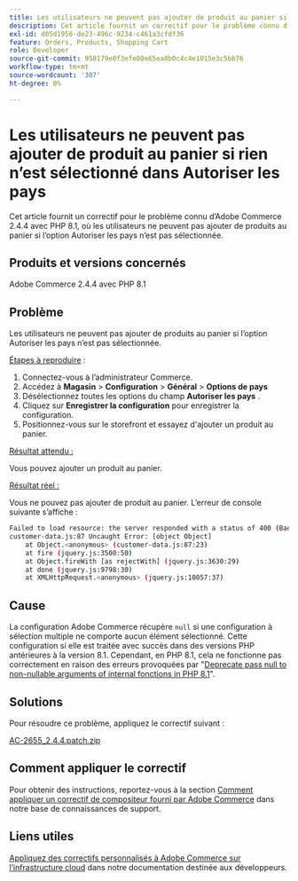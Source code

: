 ```yaml
---
title: Les utilisateurs ne peuvent pas ajouter de produit au panier si rien n’est sélectionné dans Autoriser les pays
description: Cet article fournit un correctif pour le problème connu d’Adobe Commerce 2.4.4 avec PHP 8.1, où les utilisateurs ne peuvent pas ajouter de produits au panier si l’option Autoriser les pays n’est pas sélectionnée.
exl-id: d05d1956-de23-496c-9234-c461a3cfdf36
feature: Orders, Products, Shopping Cart
role: Developer
source-git-commit: 958179e0f3efe08e65ea8b0c4c4e1015e3c5bb76
workflow-type: tm+mt
source-wordcount: '307'
ht-degree: 0%

---
```


# Les utilisateurs ne peuvent pas ajouter de produit au panier si rien n’est sélectionné dans Autoriser les pays

Cet article fournit un correctif pour le problème connu d’Adobe Commerce 2.4.4 avec PHP 8.1, où les utilisateurs ne peuvent pas ajouter de produits au panier si l’option Autoriser les pays n’est pas sélectionnée.

## Produits et versions concernés

Adobe Commerce 2.4.4 avec PHP 8.1

## Problème

Les utilisateurs ne peuvent pas ajouter de produits au panier si l’option Autoriser les pays n’est pas sélectionnée.

<u>Étapes à reproduire</u> :

1. Connectez-vous à l’administrateur Commerce.
1. Accédez à **Magasin** > **Configuration** > **Général** > **Options de pays**
1. Désélectionnez toutes les options du champ **Autoriser les pays** .
1. Cliquez sur **Enregistrer la configuration** pour enregistrer la configuration.
1. Positionnez-vous sur le storefront et essayez d&#39;ajouter un produit au panier.

<u>Résultat attendu :</u>

Vous pouvez ajouter un produit au panier.

<u>Résultat réel :</u>

Vous ne pouvez pas ajouter de produit au panier. L’erreur de console suivante s’affiche :

```bash
Failed to load resource: the server responded with a status of 400 (Bad Request)
customer-data.js:87 Uncaught Error: [object Object]
    at Object.<anonymous> (customer-data.js:87:23)
    at fire (jquery.js:3500:50)
    at Object.fireWith [as rejectWith] (jquery.js:3630:29)
    at done (jquery.js:9798:30)
    at XMLHttpRequest.<anonymous> (jquery.js:10057:37)
```

## Cause

La configuration Adobe Commerce récupère `null` si une configuration à sélection multiple ne comporte aucun élément sélectionné. Cette configuration si elle est traitée avec succès dans des versions PHP antérieures à la version 8.1. Cependant, en PHP 8.1, cela ne fonctionne pas correctement en raison des erreurs provoquées par &quot;[Deprecate pass null to non-nullable arguments of internal fonctions in PHP 8.1](https://wiki.php.net/rfc/deprecate_null_to_scalar_internal_arg)&quot;.

## Solutions

Pour résoudre ce problème, appliquez le correctif suivant :

[AC-2655_2.4.4.patch.zip](assets/AC-2655_2.4.4.patch.zip)

## Comment appliquer le correctif

Pour obtenir des instructions, reportez-vous à la section [Comment appliquer un correctif de compositeur fourni par Adobe Commerce](/help/how-to/general/how-to-apply-a-composer-patch-provided-by-magento.md) dans notre base de connaissances de support.

## Liens utiles

[Appliquez des correctifs personnalisés à Adobe Commerce sur l’infrastructure cloud](https://devdocs.magento.com/guides/v2.3/cloud/project/project-patch.html) dans notre documentation destinée aux développeurs.
